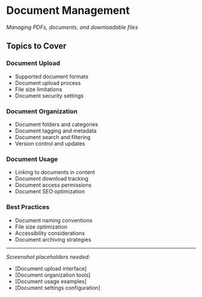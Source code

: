 # Document Management

*Managing PDFs, documents, and downloadable files*

## Topics to Cover

### Document Upload
- Supported document formats
- Document upload process
- File size limitations
- Document security settings

### Document Organization
- Document folders and categories
- Document tagging and metadata
- Document search and filtering
- Version control and updates

### Document Usage
- Linking to documents in content
- Document download tracking
- Document access permissions
- Document SEO optimization

### Best Practices
- Document naming conventions
- File size optimization
- Accessibility considerations
- Document archiving strategies

---

*Screenshot placeholders needed:*
- [Document upload interface]
- [Document organization tools]
- [Document usage examples]
- [Document settings configuration]